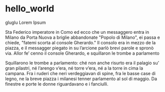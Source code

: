 # hello_world
gluglu
Lorem Ipsum

Sta Federico imperatore in Como
ed ecco che un messaggero entra in Milano
da Porta Nuova a briglie abbandonate
"Popolo di Milano", ei passa e chiede,
"fatemi scorta al console Gherardo."
Il consolo era in mezzo de la piazza,
e il messagger piegato in su l’arcione
parlò brevi parole e spronò via.
Allor fe’ cenno il console Gherardo,
e squillaron le trombe a parlamento

Squillarono le trombe a parlamento:
ché non anche risurto era il palagio
su’ gran pilastri, né l’arengo v’era,
né torre v’era, né a la torre in cima
la campana. Fra i ruderi che neri
verdeggiavan di spine, fra le basse
case di legno, ne la breve piazza
i milanesi tenner parlamento
al sol di maggio. Da finestre e porte
le donne riguardavano e i fanciulli.

